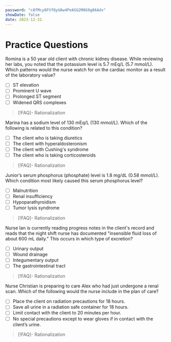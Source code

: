 ```yaml
---
password: "c8fMcy8FVfQyUAw4PeASG2M8G9g86Adv"
showDate: false
date: 2023-12-31
---
```

# Practice Questions
Romina is a 50 year old client with chronic kidney disease. While reviewing her labs, you noted that the potassium level is 5.7 mEq/L (5.7 mmol/L). Which patterns would the nurse watch for on the cardiac monitor as a result of the laboratory value? 
- [ ] ST elevation
- [ ] Prominent U wave
- [ ] Prolonged ST segment
- [ ] Widened QRS complexes
>[!FAQ]- Rationalization
>

Marina has a sodium level of 130 mEq/L (130 mmol/L). Which of the following is related to this condition?
- [ ] The client who is taking diuretics
- [ ] The client with hyperaldosteronism
- [ ] The client with Cushing's syndrome
- [ ] The client who is taking corticosteroids
>[!FAQ]- Rationalization
>

Junior’s serum phosphorus (phosphate) level is 1.8 mg/dL (0.58 mmol/L). Which condition most likely caused this serum phosphorus level?
- [ ] Malnutrition
- [ ] Renal insufficiency
- [ ] Hypoparathyroidism
- [ ] Tumor lysis syndrome
>[!FAQ]- Rationalization
>

Nurse Ian is currently reading progress notes in the client's record and reads that the night shift nurse has documented "insensible fluid loss of about 600 mL daily." This occurs in which type of excretion?
- [ ] Urinary output
- [ ] Wound drainage
- [ ] Integumentary output
- [ ] The gastrointestinal tract
>[!FAQ]- Rationalization
>

Nurse Christian is preparing to care Alex who had just undergone a renal scan. Which of the following would the nurse include in the plan of care?
- [ ] Place the client on radiation precautions for 18 hours.
- [ ] Save all urine in a radiation safe container for 18 hours.
- [ ] Limit contact with the client to 20 minutes per hour.
- [ ] No special precautions except to wear gloves if in contact with the client’s urine.
>[!FAQ]- Rationalization
>

